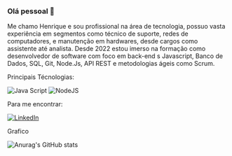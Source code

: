 ### Olá pessoal 👋

Me chamo Henrique e sou profissional na área de tecnologia, possuo vasta experiência em segmentos como técnico de suporte, redes de computadores, e manutenção em hardwares, 
desde cargos como assistente até analista. Desde 2022 estou imerso na formação como desenvolvedor de software com foco em back-end s
Javascript, Banco de Dados, SQL, Git, Node.Js, API REST e metodologias ágeis como Scrum.

Principais Técnologias:

![Java Script](https://img.shields.io/badge/JavaScript-F7DF1E?style=for-the-badge&logo=javascript&logoColor=black)
![NodeJS](https://badges.aleen42.com/src/node.svg)


Para me encontrar:

[![LinkedIn](https://img.shields.io/badge/LinkedIn-0077B5?style=for-the-badge&logo=linkedin&logoColor=white)](https://www.linkedin.com/in/henriquetex/)

Grafico

![Anurag's GitHub stats](https://github-readme-stats.vercel.app/api?username=henry-Tex&show_icons=true&theme=Gradient)
